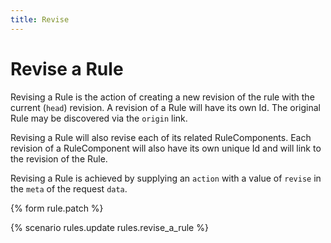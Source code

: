 ```yaml
---
title: Revise
---
```


# Revise a Rule

Revising a Rule is the action of creating a new revision of the rule with the
current (`head`) revision. A revision of a Rule will have its own Id. The
original Rule may be discovered via the `origin` link.

Revising a Rule will also revise each of its related RuleComponents. Each
revision of a RuleComponent will also have its own unique Id and will link to
the revision of the Rule.

Revising a Rule is achieved by supplying an `action` with a value of `revise`
in the `meta` of the request `data`.


{% form rule.patch %}

{% scenario rules.update rules.revise_a_rule %}
